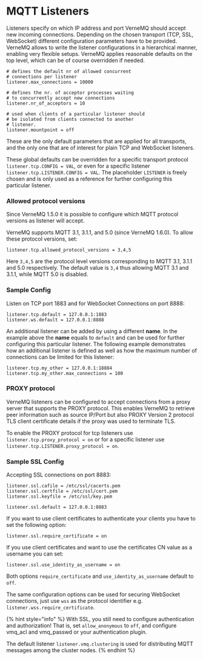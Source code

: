 # MQTT Listeners

Listeners specify on which IP address and port VerneMQ should accept new incoming connections. Depending on the chosen transport \(TCP, SSL, WebSocket\) different configuration parameters have to be provided. VerneMQ allows to write the listener configurations in a hierarchical manner, enabling very flexible setups. VerneMQ applies reasonable defaults on the top level, which can be of course overridden if needed.

```text
# defines the default nr of allowed concurrent 
# connections per listener
listener.max_connections = 10000

# defines the nr. of acceptor processes waiting
# to concurrently accept new connections
listener.nr_of_acceptors = 10

# used when clients of a particular listener should
# be isolated from clients connected to another 
# listener.
listener.mountpoint = off
```

These are the only default parameters that are applied for all transports, and the only one that are of interest for plain TCP and WebSocket listeners.

These global defaults can be overridden for a specific transport protocol `listener.tcp.CONFIG = VAL`, or even for a specific listener `listener.tcp.LISTENER.CONFIG = VAL`. The placeholder `LISTENER` is freely chosen and is only used as a reference for further configuring this particular listener.

### Allowed protocol versions

Since VerneMQ 1.5.0 it is possible to configure which MQTT protocol versions as listener will accept.

VerneMQ supports MQTT 3.1, 3.1.1, and 5.0 \(since VerneMQ 1.6.0\). To allow these protocol versions, set:

```text
listener.tcp.allowed_protocol_versions = 3,4,5
```

Here `3,4,5` are the protocol level versions corresponding to MQTT 3.1, 3.1.1 and 5.0 respectively. The default value is `3,4` thus allowing MQTT 3.1 and 3.1.1, while MQTT 5.0 is disabled.

### Sample Config

Listen on TCP port 1883 and for WebSocket Connections on port 8888:

```text
listener.tcp.default = 127.0.0.1:1883
listener.ws.default = 127.0.0.1:8888
```

An additional listener can be added by using a different **name**. In the example above the **name** equals to `default` and can be used for further configuring this particular listener. The following example demonstrates how an additional listener is defined as well as how the maximum number of connections can be limited for this listener:

```text
listener.tcp.my_other = 127.0.0.1:18884
listener.tcp.my_other.max_connections = 100
```

### PROXY protocol

VerneMQ listeners can be configured to accept connections from a proxy server that supports the PROXY protocol. This enables VerneMQ to retrieve peer information such as source IP/Port but also PROXY Version 2 protocol TLS client certificate details if the proxy was used to terminate TLS.

To enable the PROXY protocol for tcp listeners use `listener.tcp.proxy_protocol = on` or for a specific listener use `listener.tcp.LISTENER.proxy_protocol = on`.

### Sample SSL Config

Accepting SSL connections on port 8883:

```text
listener.ssl.cafile = /etc/ssl/cacerts.pem
listener.ssl.certfile = /etc/ssl/cert.pem
listener.ssl.keyfile = /etc/ssl/key.pem

listener.ssl.default = 127.0.0.1:8883
```

If you want to use client certificates to authenticate your clients you have to set the following option:

```text
listener.ssl.require_certificate = on
```

If you use client certificates and want to use the certificates CN value as a username you can set:

```text
listener.ssl.use_identity_as_username = on
```

Both options `require_certificate` and `use_identity_as_username` default to `off`.

The same configuration options can be used for securing WebSocket connections, just use `wss` as the protocol identifier e.g. `listener.wss.require_certificate`.

{% hint style="info" %}
With SSL, you still need to configure authentication and authorization! That is, set `allow_anonymous` to `off`, and configure vmq\_acl and vmq\_passwd or your authentication plugin.

The default listener `listener.vmq.clustering` is used for distributing MQTT messages among the cluster nodes.
{% endhint %}

